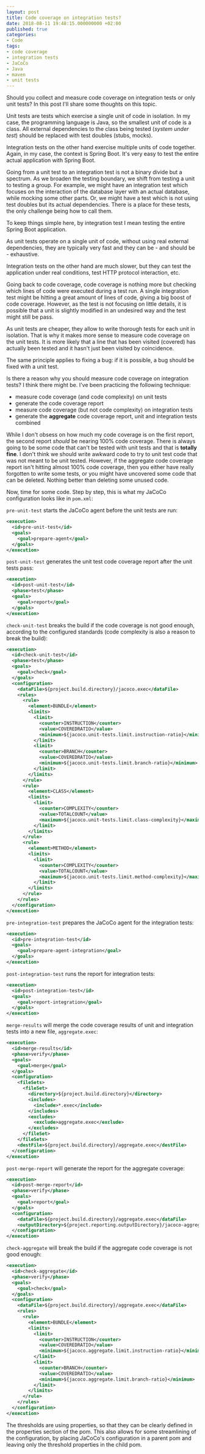 ```yaml
---
layout: post
title: Code coverage on integration tests?
date: 2018-08-11 19:48:15.000000000 +02:00
published: true
categories:
- Code
tags:
- code coverage
- integration tests
- JaCoCo
- Java
- maven
- unit tests
---
```


Should you collect and measure code coverage on integration tests or only unit tests? In this post I'll share some thoughts on this topic.

<!--more-->

Unit tests are tests which exercise a single unit of code in isolation. In my case, the programming language is Java, so the smallest unit of code is a class. All external dependencies to the class being tested (<em>system under test</em>) should be replaced with test doubles (stubs, mocks).

Integration tests on the other hand exercise multiple units of code together. Again, in my case, the context is Spring Boot. It's very easy to test the entire actual application with Spring Boot.

Going from a unit test to an integration test is not a binary divide but a spectrum. As we broaden the testing boundary, we shift from testing a unit to testing a group. For example, we might have an integration test which focuses on the interaction of the database layer with an actual database, while mocking some other parts. Or, we might have a test which is not using test doubles but its actual dependencies. There is a place for these tests, the only challenge being how to call them.

To keep things simple here, by integration test I mean testing the entire Spring Boot application.

As unit tests operate on a single unit of code, without using real external dependencies, they are typically very fast and they can be - and should be - exhaustive.

Integration tests on the other hand are much slower, but they can test the application under real conditions, test HTTP protocol interaction, etc.

Going back to code coverage, code coverage is nothing more but checking which lines of code were executed during a test run. A single integration test might be hitting a great amount of lines of code, giving a big boost of code coverage. However, as the test is not focusing on little details, it is possible that a unit is slightly modified in an undesired way and the test might still be pass.

As unit tests are cheaper, they allow to write thorough tests for each unit in isolation. That is why it makes more sense to measure code coverage on the unit tests. It is more likely that a line that has been visited (covered) has actually been tested and it hasn't just been visited by coincidence.

The same principle applies to fixing a bug: if it is possible, a bug should be fixed with a unit test.

Is there a reason why you should measure code coverage on integration tests? I think there might be. I've been practicing the following technique:
<ul>
<li>measure code coverage (and code complexity) on unit tests</li>
<li>generate the code coverage report</li>
<li>measure code coverage (but not code complexity) on integration tests</li>
<li>generate the <strong>aggregate</strong> code coverage report, unit and integration tests combined</li>
</ul>

While I don't obsess on how much my code coverage is on the first report, the second report <em>should</em> be nearing 100% code coverage. There is always going to be some code that can't be tested with unit tests and that is <strong>totally fine</strong>. I don't think we should write awkward code to try to unit test code that was not meant to be unit tested. However, if the aggregate code coverage report isn't hitting almost 100% code coverage, then you either have really forgotten to write some tests, or you might have uncovered some code that can be deleted. Nothing better than deleting some unused code.

Now, time for some code. Step by step, this is what my JaCoCo configuration looks like in <code>pom.xml</code>:

<code>pre-unit-test</code> starts the JaCoCo agent before the unit tests are run:

```xml
<execution>
  <id>pre-unit-test</id>
  <goals>
    <goal>prepare-agent</goal>
  </goals>
</execution>
```

<code>post-unit-test</code> generates the unit test code coverage report after the unit tests pass:

```xml
<execution>
  <id>post-unit-test</id>
  <phase>test</phase>
  <goals>
    <goal>report</goal>
  </goals>
</execution>
```

<code>check-unit-test</code> breaks the build if the code coverage is not good enough, according to the configured standards (code complexity is also a reason to break the build):

```xml
<execution>
  <id>check-unit-test</id>
  <phase>test</phase>
  <goals>
    <goal>check</goal>
  </goals>
  <configuration>
    <dataFile>${project.build.directory}/jacoco.exec</dataFile>
    <rules>
      <rule>
        <element>BUNDLE</element>
        <limits>
          <limit>
            <counter>INSTRUCTION</counter>
            <value>COVEREDRATIO</value>
            <minimum>${jacoco.unit-tests.limit.instruction-ratio}</minimum>
          </limit>
          <limit>
            <counter>BRANCH</counter>
            <value>COVEREDRATIO</value>
            <minimum>${jacoco.unit-tests.limit.branch-ratio}</minimum>
          </limit>
        </limits>
      </rule>
      <rule>
        <element>CLASS</element>
        <limits>
          <limit>
            <counter>COMPLEXITY</counter>
            <value>TOTALCOUNT</value>
            <maximum>${jacoco.unit-tests.limit.class-complexity}</maximum>
          </limit>
        </limits>
      </rule>
      <rule>
        <element>METHOD</element>
        <limits>
          <limit>
            <counter>COMPLEXITY</counter>
            <value>TOTALCOUNT</value>
            <maximum>${jacoco.unit-tests.limit.method-complexity}</maximum>
          </limit>
        </limits>
      </rule>
    </rules>
  </configuration>
</execution>
```

<code>pre-integration-test</code> prepares the JaCoCo agent for the integration tests:

```xml
<execution>
  <id>pre-integration-test</id>
  <goals>
    <goal>prepare-agent-integration</goal>
  </goals>
</execution>
```

<code>post-integration-test</code> runs the report for integration tests:

```xml
<execution>
  <id>post-integration-test</id>
  <goals>
    <goal>report-integration</goal>
  </goals>
</execution>
```

<code>merge-results</code> will merge the code coverage results of unit and integration tests into a new file, <code>aggregate.exec</code>:

```xml
<execution>
  <id>merge-results</id>
  <phase>verify</phase>
  <goals>
    <goal>merge</goal>
  </goals>
  <configuration>
    <fileSets>
      <fileSet>
        <directory>${project.build.directory}</directory>
        <includes>
          <include>*.exec</include>
        </includes>
        <excludes>
          <exclude>aggregate.exec</exclude>
        </excludes>
      </fileSet>
    </fileSets>
    <destFile>${project.build.directory}/aggregate.exec</destFile>
  </configuration>
</execution>
```

<code>post-merge-report</code> will generate the report for the aggregate coverage:

```xml
<execution>
  <id>post-merge-report</id>
  <phase>verify</phase>
  <goals>
    <goal>report</goal>
  </goals>
  <configuration>
    <dataFile>${project.build.directory}/aggregate.exec</dataFile>
    <outputDirectory>${project.reporting.outputDirectory}/jacoco-aggregate</outputDirectory>
  </configuration>
</execution>
```

<code>check-aggregate</code> will break the build if the aggregate code coverage is not good enough:

```xml
<execution>
  <id>check-aggregate</id>
  <phase>verify</phase>
  <goals>
    <goal>check</goal>
  </goals>
  <configuration>
    <dataFile>${project.build.directory}/aggregate.exec</dataFile>
    <rules>
      <rule>
        <element>BUNDLE</element>
        <limits>
          <limit>
            <counter>INSTRUCTION</counter>
            <value>COVEREDRATIO</value>
            <minimum>${jacoco.aggregate.limit.instruction-ratio}</minimum>
          </limit>
          <limit>
            <counter>BRANCH</counter>
            <value>COVEREDRATIO</value>
            <minimum>${jacoco.aggregate.limit.branch-ratio}</minimum>
          </limit>
        </limits>
      </rule>
    </rules>
  </configuration>
</execution>
```

The thresholds are using properties, so that they can be clearly defined in the properties section of the pom. This also allows for some streamlining of the configuration, by placing JaCoCo's configuration in a parent pom and leaving only the threshold properties in the child pom.
